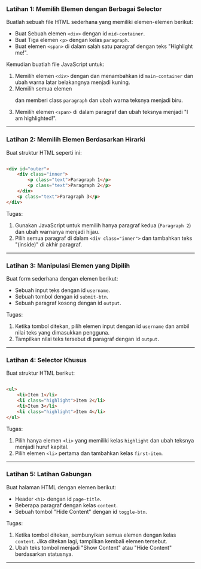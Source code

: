 ### Latihan 1: **Memilih Elemen dengan Berbagai Selector**

Buatlah sebuah file HTML sederhana yang memiliki elemen-elemen berikut:

- Buat Sebuah elemen `<div>` dengan id `mid-container`.
- Buat Tiga elemen `<p>` dengan kelas `paragraph`.
- Buat elemen `<span>` di dalam salah satu paragraf dengan teks "Highlight me!".

Kemudian buatlah file JavaScript untuk:

1. Memilih elemen `<div>` dengan dan menambahkan id `main-container` dan ubah warna latar belakangnya menjadi kuning.
2. Memilih semua elemen <p> dan memberi class `paragraph` dan ubah warna teksnya menjadi biru.
3. Memilih elemen `<span>` di dalam paragraf dan ubah teksnya menjadi "I am highlighted!".

---

### Latihan 2: **Memilih Elemen Berdasarkan Hirarki**

Buat struktur HTML seperti ini:

```html

<div id="outer">
    <div class="inner">
        <p class="text">Paragraph 1</p>
        <p class="text">Paragraph 2</p>
    </div>
    <p class="text">Paragraph 3</p>
</div>
```

Tugas:

1. Gunakan JavaScript untuk memilih hanya paragraf kedua (`Paragraph 2`) dan ubah warnanya menjadi hijau.
2. Pilih semua paragraf di dalam `<div class="inner">` dan tambahkan teks "(inside)" di akhir paragraf.

---

### Latihan 3: **Manipulasi Elemen yang Dipilih**

Buat form sederhana dengan elemen berikut:

- Sebuah input teks dengan id `username`.
- Sebuah tombol dengan id `submit-btn`.
- Sebuah paragraf kosong dengan id `output`.

Tugas:

1. Ketika tombol ditekan, pilih elemen input dengan id `username` dan ambil nilai teks yang dimasukkan pengguna.
2. Tampilkan nilai teks tersebut di paragraf dengan id `output`.

---

### Latihan 4: **Selector Khusus**

Buat struktur HTML berikut:

```html

<ul>
    <li>Item 1</li>
    <li class="highlight">Item 2</li>
    <li>Item 3</li>
    <li class="highlight">Item 4</li>
</ul>
```

Tugas:

1. Pilih hanya elemen `<li>` yang memiliki kelas `highlight` dan ubah teksnya menjadi huruf kapital.
2. Pilih elemen `<li>` pertama dan tambahkan kelas `first-item`.

---

### Latihan 5: **Latihan Gabungan**

Buat halaman HTML dengan elemen berikut:

- Header `<h1>` dengan id `page-title`.
- Beberapa paragraf dengan kelas `content`.
- Sebuah tombol "Hide Content" dengan id `toggle-btn`.

Tugas:

1. Ketika tombol ditekan, sembunyikan semua elemen dengan kelas `content`. Jika ditekan lagi, tampilkan kembali elemen
   tersebut.
2. Ubah teks tombol menjadi "Show Content" atau "Hide Content" berdasarkan statusnya.

---
